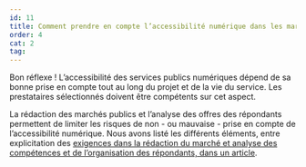 ```yaml
---
id: 11
title: Comment prendre en compte l’accessibilité numérique dans les marchés publics ?
order: 4
cat: 2
tag:
---
```

Bon réflexe&nbsp;! L’accessibilité des services publics numériques dépend de sa bonne prise en compte tout au long du projet et de la vie du service. Les prestataires sélectionnés doivent être compétents sur cet aspect. 

La rédaction des marchés publics et l’analyse des offres des répondants permettent de limiter les risques de non -&nbsp;ou mauvaise&nbsp;- prise en compte de l’accessibilité numérique. Nous avons listé les différents éléments, entre explicitation des [exigences dans la rédaction du marché et analyse des compétences et de l’organisation des répondants, dans un article](https://design.numerique.gouv.fr/outils/accessibilite-marche-public/).
